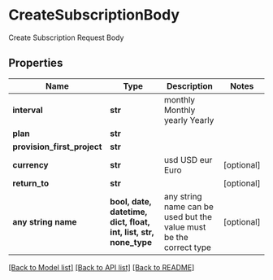 # CreateSubscriptionBody

Create Subscription Request Body

## Properties
Name | Type | Description | Notes
------------ | ------------- | ------------- | -------------
**interval** | **str** |  monthly Monthly yearly Yearly | 
**plan** | **str** |  | 
**provision_first_project** | **str** |  | 
**currency** | **str** |  usd USD eur Euro | [optional] 
**return_to** | **str** |  | [optional] 
**any string name** | **bool, date, datetime, dict, float, int, list, str, none_type** | any string name can be used but the value must be the correct type | [optional]

[[Back to Model list]](../README.md#documentation-for-models) [[Back to API list]](../README.md#documentation-for-api-endpoints) [[Back to README]](../README.md)


